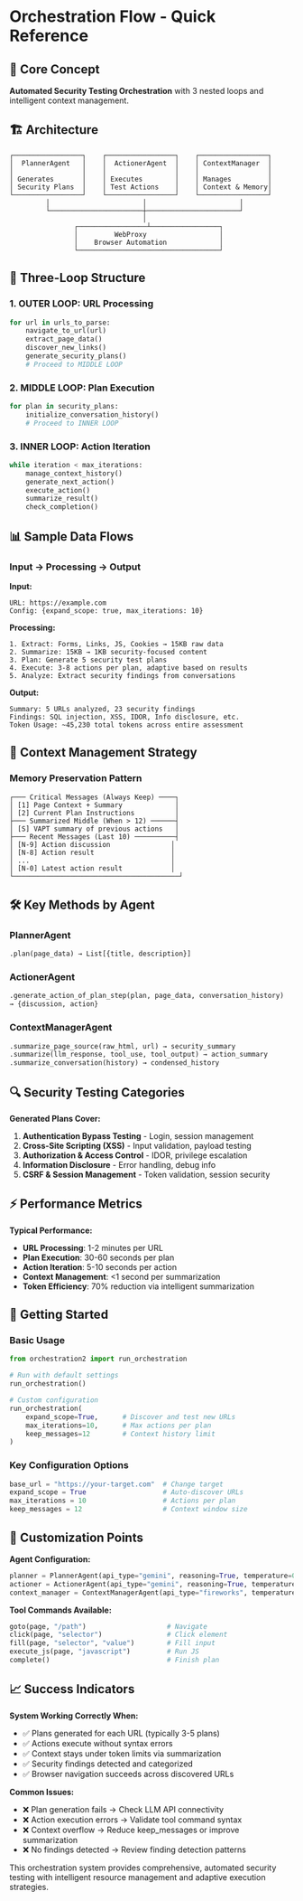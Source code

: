 # Orchestration Flow - Quick Reference

## 🎯 Core Concept

**Automated Security Testing Orchestration** with 3 nested loops and intelligent context management.

## 🏗️ Architecture

```
┌─────────────────┐    ┌─────────────────┐    ┌─────────────────┐
│  PlannerAgent   │    │  ActionerAgent  │    │ ContextManager  │
│                 │    │                 │    │                 │
│ Generates       │    │ Executes        │    │ Manages         │
│ Security Plans  │    │ Test Actions    │    │ Context & Memory│
└─────────────────┘    └─────────────────┘    └─────────────────┘
         │                       │                       │
         └───────────────────────┼───────────────────────┘
                                 │
                ┌─────────────────┴─────────────────┐
                │         WebProxy                  │
                │    Browser Automation             │
                └───────────────────────────────────┘
```

## 🔄 Three-Loop Structure

### 1. OUTER LOOP: URL Processing

```python
for url in urls_to_parse:
    navigate_to_url(url)
    extract_page_data()
    discover_new_links()
    generate_security_plans()
    # Proceed to MIDDLE LOOP
```

### 2. MIDDLE LOOP: Plan Execution

```python
for plan in security_plans:
    initialize_conversation_history()
    # Proceed to INNER LOOP
```

### 3. INNER LOOP: Action Iteration

```python
while iteration < max_iterations:
    manage_context_history()
    generate_next_action()
    execute_action()
    summarize_result()
    check_completion()
```

## 📊 Sample Data Flows

### Input → Processing → Output

**Input:**

```
URL: https://example.com
Config: {expand_scope: true, max_iterations: 10}
```

**Processing:**

```
1. Extract: Forms, Links, JS, Cookies → 15KB raw data
2. Summarize: 15KB → 1KB security-focused content
3. Plan: Generate 5 security test plans
4. Execute: 3-8 actions per plan, adaptive based on results
5. Analyze: Extract security findings from conversations
```

**Output:**

```
Summary: 5 URLs analyzed, 23 security findings
Findings: SQL injection, XSS, IDOR, Info disclosure, etc.
Token Usage: ~45,230 total tokens across entire assessment
```

## 🧠 Context Management Strategy

### Memory Preservation Pattern

```
┌─── Critical Messages (Always Keep) ────┐
│ [1] Page Context + Summary             │
│ [2] Current Plan Instructions          │
├─── Summarized Middle (When > 12) ──────┤
│ [S] VAPT summary of previous actions   │
├─── Recent Messages (Last 10) ──────────┤
│ [N-9] Action discussion               │
│ [N-8] Action result                   │
│ ...                                   │
│ [N-0] Latest action result            │
└─────────────────────────────────────────┘
```

## 🛠️ Key Methods by Agent

### PlannerAgent

```python
.plan(page_data) → List[{title, description}]
```

### ActionerAgent

```python
.generate_action_of_plan_step(plan, page_data, conversation_history)
→ {discussion, action}
```

### ContextManagerAgent

```python
.summarize_page_source(raw_html, url) → security_summary
.summarize(llm_response, tool_use, tool_output) → action_summary
.summarize_conversation(history) → condensed_history
```

## 🔍 Security Testing Categories

**Generated Plans Cover:**

1. **Authentication Bypass Testing** - Login, session management
2. **Cross-Site Scripting (XSS)** - Input validation, payload testing
3. **Authorization & Access Control** - IDOR, privilege escalation
4. **Information Disclosure** - Error handling, debug info
5. **CSRF & Session Management** - Token validation, session security

## ⚡ Performance Metrics

**Typical Performance:**

- **URL Processing**: 1-2 minutes per URL
- **Plan Execution**: 30-60 seconds per plan
- **Action Iteration**: 5-10 seconds per action
- **Context Management**: <1 second per summarization
- **Token Efficiency**: 70% reduction via intelligent summarization

## 🚀 Getting Started

### Basic Usage

```python
from orchestration2 import run_orchestration

# Run with default settings
run_orchestration()

# Custom configuration
run_orchestration(
    expand_scope=True,      # Discover and test new URLs
    max_iterations=10,      # Max actions per plan
    keep_messages=12        # Context history limit
)
```

### Key Configuration Options

```python
base_url = "https://your-target.com"  # Change target
expand_scope = True                   # Auto-discover URLs
max_iterations = 10                   # Actions per plan
keep_messages = 12                    # Context window size
```

## 🔧 Customization Points

**Agent Configuration:**

```python
planner = PlannerAgent(api_type="gemini", reasoning=True, temperature=0.3)
actioner = ActionerAgent(api_type="gemini", reasoning=True, temperature=0.3)
context_manager = ContextManagerAgent(api_type="fireworks", temperature=0.2)
```

**Tool Commands Available:**

```python
goto(page, "/path")                    # Navigate
click(page, "selector")                # Click element
fill(page, "selector", "value")        # Fill input
execute_js(page, "javascript")         # Run JS
complete()                             # Finish plan
```

## 📈 Success Indicators

**System Working Correctly When:**

- ✅ Plans generated for each URL (typically 3-5 plans)
- ✅ Actions execute without syntax errors
- ✅ Context stays under token limits via summarization
- ✅ Security findings detected and categorized
- ✅ Browser navigation succeeds across discovered URLs

**Common Issues:**

- ❌ Plan generation fails → Check LLM API connectivity
- ❌ Action execution errors → Validate tool command syntax
- ❌ Context overflow → Reduce keep_messages or improve summarization
- ❌ No findings detected → Review finding detection patterns

This orchestration system provides comprehensive, automated security testing with intelligent resource management and adaptive execution strategies.
